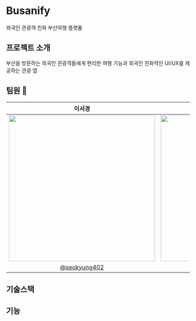 # Busanify
외국인 관광객 친화 부산여행 플랫폼

## 프로젝트 소개
부산을 방문하는 외국인 관광객들에게 편리한 여행 기능과 외국인 친화적인 UI/UX를 제공하는 관광 앱

## 팀원 👥
|이서경|이인호|장예진|최광우|황규상|
|:-:|:-:|:-:|:-:|:-:|
|<img src="https://avatars.githubusercontent.com/u/105649543?v=4" width=400 />|<img src="https://avatars.githubusercontent.com/u/28581796?v=4" width=400 />|<img src="https://avatars.githubusercontent.com/u/101628142?v=4" width=400 />|<img src="https://avatars.githubusercontent.com/u/78129823?v=4" width=400 />|<img src="https://avatars.githubusercontent.com/u/51147673?v=4" width=400 />|
|[@seokyung402](https://github.com/seokyung402)|[@womyo](https://github.com/womyo)|[@yehjinjang](https://github.com/yehjinjang)|[@madcow95](https://github.com/madcow95)|[@kyuSangHwang](https://github.com/kyuSangHwang)

## 기술스택

## 기능
